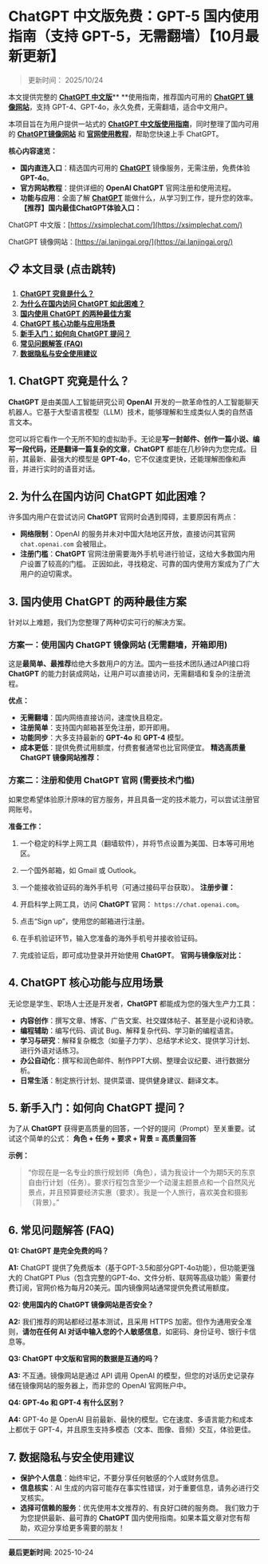 # ChatGPT 中文版免费：GPT-5 国内使用指南（支持 GPT-5，无需翻墙）【10月最新更新】

> 更新时间： 2025/10/24

本文提供完整的 [**ChatGPT 中文版**](https://xsimplechat.com/)** **使用指南，推荐国内可用的 [**ChatGPT 镜像网站**](https://ai.lanjingchat.com/)，支持 GPT-4、GPT-4o，永久免费，无需翻墙，适合中文用户。

本项目旨在为用户提供一站式的 [**ChatGPT 中文版使用指南**](https://xsimplechat.com/)，同时整理了国内可用的 [**ChatGPT镜像网站**](https://ai.lanjingchat.com/) 和 [**官网使用教程**](https://xsimplechat.com/)，帮助您快速上手 ChatGPT。

**核心内容速览：**

- **国内直连入口**：精选国内可用的 [**ChatGPT**](https://ai.lanjingchat.com/) 镜像服务，无需注册，免费体验 **GPT-4o**。
- **官方网站教程**：提供详细的 **OpenAI ChatGPT** 官网注册和使用流程。
- **功能与应用**：全面了解 [**ChatGPT**](https://ai.lanjingchat.com/) 能做什么，从学习到工作，提升您的效率。
**【推荐】国内最佳ChatGPT体验入口：**

ChatGPT 中文版：[https://xsimplechat.com/](https://xsimplechat.com/)

ChatGPT 镜像网站：[https://ai.lanjingai.org/](https://ai.lanjingai.org/)

## 📋 本文目录 (点击跳转)

1. [**ChatGPT 究竟是什么？**](https://www.notion.so/2920230047c780a0b558e8d78590c31b?v=2920230047c780fc9997000cc02f2f02&p=2930230047c780aca9aee09ea612f723&pm=s#chatgpt-%E7%A9%B6%E7%AB%9F%E6%98%AF%E4%BB%80%E4%B9%88)
1. [**为什么在国内访问 ChatGPT 如此困难？**](https://www.notion.so/2920230047c780a0b558e8d78590c31b?v=2920230047c780fc9997000cc02f2f02&p=2930230047c780aca9aee09ea612f723&pm=s#%E4%B8%BA%E4%BB%80%E4%B9%88%E5%9C%A8%E5%9B%BD%E5%86%85%E8%AE%BF%E9%97%AE-chatgpt-%E5%A6%82%E6%AD%A4%E5%9B%B0%E9%9A%BE)
1. [**国内使用 ChatGPT 的两种最佳方案**](https://www.notion.so/2920230047c780a0b558e8d78590c31b?v=2920230047c780fc9997000cc02f2f02&p=2930230047c780aca9aee09ea612f723&pm=s#%E5%9B%BD%E5%86%85%E4%BD%BF%E7%94%A8-chatgpt-%E7%9A%84%E4%B8%A4%E7%A7%8D%E6%9C%80%E4%BD%B3%E6%96%B9%E6%A1%88)
1. [**ChatGPT 核心功能与应用场景**](https://www.notion.so/2920230047c780a0b558e8d78590c31b?v=2920230047c780fc9997000cc02f2f02&p=2930230047c780aca9aee09ea612f723&pm=s#chatgpt-%E6%A0%B8%E5%BF%83%E5%8A%9F%E8%83%BD%E4%B8%8E%E5%BA%94%E7%94%A8%E5%9C%BA%E6%99%AF)
1. [**新手入门：如何向 ChatGPT 提问？**](https://www.notion.so/2920230047c780a0b558e8d78590c31b?v=2920230047c780fc9997000cc02f2f02&p=2930230047c780aca9aee09ea612f723&pm=s#%E6%96%B0%E6%89%8B%E5%85%A5%E9%97%A8%E5%A6%82%E4%BD%95%E5%90%91-chatgpt-%E6%8F%90%E9%97%AE)
1. [**常见问题解答 (FAQ)**](https://www.notion.so/2920230047c780a0b558e8d78590c31b?v=2920230047c780fc9997000cc02f2f02&p=2930230047c780aca9aee09ea612f723&pm=s#%E5%B8%B8%E8%A7%81%E9%97%AE%E9%A2%98%E8%A7%A3%E7%AD%94-faq)
1. [**数据隐私与安全使用建议**](https://www.notion.so/2920230047c780a0b558e8d78590c31b?v=2920230047c780fc9997000cc02f2f02&p=2930230047c780aca9aee09ea612f723&pm=s#%E6%95%B0%E6%8D%AE%E9%9A%90%E7%A7%81%E4%B8%8E%E5%AE%89%E5%85%A8%E4%BD%BF%E7%94%A8%E5%BB%BA%E8%AE%AE)
## **1. ChatGPT 究竟是什么？**

**ChatGPT** 是由美国人工智能研究公司 **OpenAI** 开发的一款革命性的人工智能聊天机器人。它基于大型语言模型（LLM）技术，能够理解和生成类似人类的自然语言文本。

您可以将它看作一个无所不知的虚拟助手。无论是**写一封邮件、创作一篇小说、编写一段代码，还是翻译一篇复杂的文章**，**ChatGPT** 都能在几秒钟内为您完成。目前，其最新、最强大的模型是 **GPT-4o**，它不仅速度更快，还能理解图像和声音，并进行实时的语音对话。

## **2. 为什么在国内访问 ChatGPT 如此困难？**

许多国内用户在尝试访问 **ChatGPT** 官网时会遇到障碍，主要原因有两点：

- **网络限制**：OpenAI 的服务并未对中国大陆地区开放，直接访问其官网 `chat.openai.com` 会被阻止。
- **注册门槛**：**ChatGPT** 官网注册需要海外手机号进行验证，这给大多数国内用户设置了较高的门槛。
正因如此，寻找稳定、可靠的国内使用方案成为了广大用户的迫切需求。

## **3. 国内使用 ChatGPT 的两种最佳方案**

针对以上难题，我们为您整理了两种切实可行的解决方案。

### <a id="方案一"></a>方案一：使用国内 ChatGPT 镜像网站 (无需翻墙，开箱即用)

这是**最简单、最推荐**给绝大多数用户的方法。国内一些技术团队通过API接口将 **ChatGPT** 的能力封装成网站，让用户可以直接访问，无需翻墙和复杂的注册流程。

**优点：**

- **无需翻墙**：国内网络直接访问，速度快且稳定。
- **注册简单**：支持国内邮箱甚至免注册，即开即用。
- **功能同步**：大多支持最新的 **GPT-4o** 和 **GPT-4** 模型。
- **成本更低**：提供免费试用额度，付费套餐通常也比官网便宜。
**精选高质量 ChatGPT 镜像网站推荐：**

### <a id="方案二"></a>方案二：注册和使用 ChatGPT 官网 (需要技术门槛)

如果您希望体验原汁原味的官方服务，并且具备一定的技术能力，可以尝试注册官网账号。

**准备工作：**

1. 一个稳定的科学上网工具（翻墙软件），并将节点设置为美国、日本等可用地区。
1. 一个国外邮箱，如 Gmail 或 Outlook。
1. 一个能接收验证码的海外手机号（可通过接码平台获取）。
**注册步骤：**

1. 开启科学上网工具，访问 **ChatGPT** 官网： `https://chat.openai.com`。
1. 点击“Sign up”，使用您的邮箱进行注册。
1. 在手机验证环节，输入您准备的海外手机号并接收验证码。
1. 完成验证后，即可成功登录并开始使用 **ChatGPT**。
**官网与镜像版对比：**

## **4. ChatGPT 核心功能与应用场景**

无论您是学生、职场人士还是开发者，**ChatGPT** 都能成为您的强大生产力工具：

- **内容创作**：撰写文章、博客、广告文案、社交媒体帖子、甚至是小说和诗歌。
- **编程辅助**：编写代码、调试 Bug、解释复杂代码、学习新的编程语言。
- **学习与研究**：解释复杂概念（如量子力学）、总结学术论文、提供学习计划、进行外语对话练习。
- **办公自动化**：撰写和润色邮件、制作PPT大纲、整理会议纪要、进行数据分析。
- **日常生活**：制定旅行计划、提供菜谱、提供健身建议、翻译文本。
## **5. 新手入门：如何向 ChatGPT 提问？**

为了从 **ChatGPT** 获得更高质量的回答，一个好的提问（Prompt）至关重要。试试这个简单的公式：
**角色 + 任务 + 要求 + 背景 = 高质量回答**

**示例：**

> “你现在是一名专业的旅行规划师（角色），请为我设计一个为期5天的东京自由行计划（任务）。要求行程包含至少一个动漫主题景点和一个自然风光景点，并且预算要经济实惠（要求）。我是一个人旅行，喜欢美食和摄影（背景）。”

## **6. 常见问题解答 (FAQ)**

**Q1: ChatGPT 是完全免费的吗？**

**A1:** ChatGPT 提供了免费版本（基于GPT-3.5和部分GPT-4o功能），但功能更强大的 ChatGPT Plus（包含完整的GPT-4o、文件分析、联网等高级功能）需要付费订阅，官网价格为每月20美元。国内镜像网站通常提供免费试用额度。

**Q2: 使用国内的 ChatGPT 镜像网站是否安全？**

**A2:** 我们推荐的网站都经过基本测试，且采用 HTTPS 加密。但作为通用安全准则，**请勿在任何 AI 对话中输入您的个人敏感信息**，如密码、身份证号、银行卡信息等。

**Q3: ChatGPT 中文版和官网的数据是互通的吗？**

**A3:** 不互通。镜像网站是通过 API 调用 OpenAI 的模型，但您的对话历史记录存储在镜像网站的服务器上，而非您的 OpenAI 官网账户中。

**Q4: GPT-4o 和 GPT-4 有什么区别？**

**A4:** GPT-4o 是 OpenAI 目前最新、最快的模型。它在速度、多语言能力和成本上都优于 GPT-4，并且原生支持多模态（文本、图像、音频）交互，体验更佳。

## **7. 数据隐私与安全使用建议**

- **保护个人信息**：始终牢记，不要分享任何敏感的个人或财务信息。
- **信息核实**：AI 生成的内容可能存在事实性错误，对于重要信息，请务必进行交叉核实。
- **选择可信赖的服务**：优先使用本文推荐的、有良好口碑的服务商。
我们致力于为您提供最新、最可靠的 **ChatGPT** 国内使用指南。如果本篇文章对您有帮助，欢迎分享给更多需要的朋友！




---

**最后更新时间**: 2025-10-24
